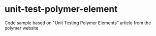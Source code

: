 unit-test-polymer-element
=========================

Code sample based on "Unit Testing Polymer Elements" article from the polymer website
